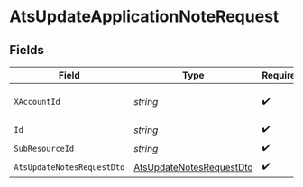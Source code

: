 # AtsUpdateApplicationNoteRequest


## Fields

| Field                                                                           | Type                                                                            | Required                                                                        | Description                                                                     |
| ------------------------------------------------------------------------------- | ------------------------------------------------------------------------------- | ------------------------------------------------------------------------------- | ------------------------------------------------------------------------------- |
| `XAccountId`                                                                    | *string*                                                                        | :heavy_check_mark:                                                              | The account identifier                                                          |
| `Id`                                                                            | *string*                                                                        | :heavy_check_mark:                                                              | N/A                                                                             |
| `SubResourceId`                                                                 | *string*                                                                        | :heavy_check_mark:                                                              | N/A                                                                             |
| `AtsUpdateNotesRequestDto`                                                      | [AtsUpdateNotesRequestDto](../../Models/Components/AtsUpdateNotesRequestDto.md) | :heavy_check_mark:                                                              | N/A                                                                             |
